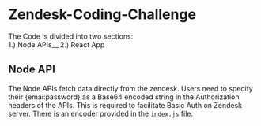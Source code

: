 # Zendesk-Coding-Challenge

The Code is divided into two sections:<br/>
1.) Node APIs__
2.) React App

## Node API
The Node APIs fetch data directly from the zendesk. Users need to specify their {emai:password} as a Base64 encoded string in the Authorization headers of the APIs. This is required to facilitate Basic Auth on Zendesk server.
There is an encoder provided in the `index.js` file.
